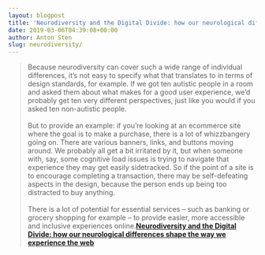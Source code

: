 ```yaml
---
layout: blogpost
title: 'Neurodiversity and the Digital Divide: how our neurological differences shape the way we experience the web'
date: 2019-03-06T04:39:08+00:00
author: Anton Sten
slug: neurodiversity/
---
```


>Because neurodiversity can cover such a wide range of individual differences, it’s not easy to specify what that translates to in terms of design standards, for example. If we got ten autistic people in a room and asked them about what makes for a good user experience, we’d probably get ten very different perspectives, just like you would if you asked ten non-autistic people.
<br /><br />
But to provide an example: if you’re looking at an ecommerce site where the goal is to make a purchase, there is a lot of whizzbangery going on. There are various banners, links, and buttons moving around. We probably all get a bit irritated by it, but when someone with, say, some cognitive load issues is trying to navigate that experience they may get easily sidetracked. So if the point of a site is to encourage completing a transaction, there may be self-defeating aspects in the design, because the person ends up being too distracted to buy anything.<br /><br />
There is a lot of potential for essential services – such as banking or grocery shopping for example – to provide easier, more accessible and inclusive experiences online.**[Neurodiversity and the Digital Divide: how our neurological differences shape the way we experience the web](https://today.design/essays/neurodiversity-and-the-digital-divide)**
